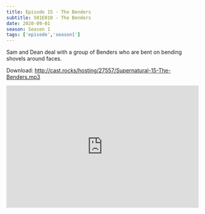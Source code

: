 ```yaml
---
title: Episode 15 - The Benders
subtitle: S01E010 - The Benders
date: 2020-09-01
season: Season 1
tags: ['episode','season1']
---
```


Sam and Dean deal with a group of Benders who are bent on bending shovels around faces. 

Download: <a href="http://cast.rocks/hosting/27557/Supernatural-15-The-Benders.mp3" Alt="Supernatural Episode 15 - The Benders">http://cast.rocks/hosting/27557/Supernatural-15-The-Benders.mp3</a>

<iframe src="https://cast.rocks/player/27557/Supernatural-15-The-Benders.mp3?episodeTitle=Episode%2015%20-%20The%20Benders&podcastTitle=Couple%20of%20Idjits&episodeDate=September%201st%2C%202020&imageURL=https%3A%2F%2Fcast.rocks%2Fhosting%2F27557%2Ffeeds%2FCAURZ.jpg" style="border: none; min-height: 265px; max-height: 320px; max-width: 558px; min-width: 270px; width: 100%; height: 100%;" scrollbars="no"></iframe>
